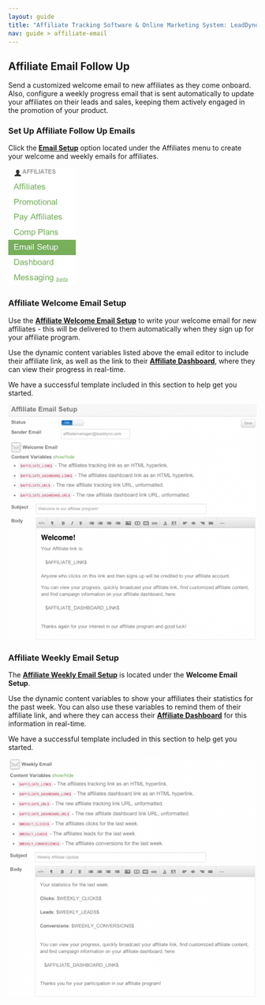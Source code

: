 ```yaml
---
layout: guide
title: "Affiliate Tracking Software & Online Marketing System: LeadDyno"
nav: guide > affiliate-email
---
```


## Affiliate Email Follow Up

Send a customized welcome email to new affiliates as they come onboard. Also, configure a weekly progress email that is
sent automatically to update your affiliates on their leads and sales, keeping them actively engaged in the promotion of
your product.

### Set Up Affiliate Follow Up Emails

Click the [**Email Setup**](https://app.leaddyno.com/affiliate_emails) option located under the Affiliates menu to
create your welcome and weekly emails for affiliates.

![affiliate_marketing_email_template](/img/affiliate_marketing_email_template_ug4.png)

### Affiliate Welcome Email Setup

Use the [**Affiliate Welcome Email Setup**](https://app.leaddyno.com/affiliate_emails) to write your welcome email for
new affiliates - this will be delivered to them automatically when they sign up for your affiliate program.

Use the dynamic content variables listed above the email editor to include their affiliate link, as well as the link to
their [**Affiliate Dashboard**](/guide/affiliate-dashboard.html), where they can view their progress in
real-time.

We have a successful template included in this section to help get you started.

![affiliate_marketing_welcome_email](/img/affiliate_marketing_welcome_email_ug4.png)

### Affiliate Weekly Email Setup

The [**Affiliate Weekly Email Setup**](https://app.leaddyno.com/affiliate_emails) is located under the
**Welcome Email Setup**.

Use the dynamic content variables to show your affiliates their statistics for the past week. You can also use these
variables to remind them of their affiliate link, and where they can access their
[**Affiliate Dashboard**](/guide/affiliate-dashboard.html) for this information in real-time.

We have a successful template included in this section to help get you started.

![affiliate_marketing_weekly_email](/img/affiliate_marketing_weekly_email_ug4.png)


